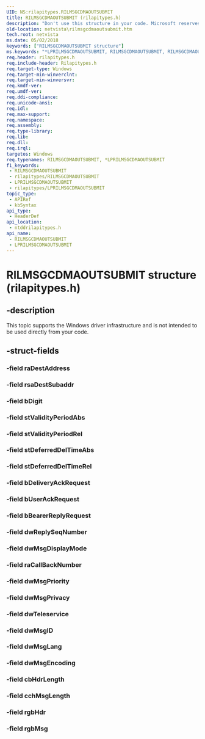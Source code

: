 ```yaml
---
UID: NS:rilapitypes.RILMSGCDMAOUTSUBMIT
title: RILMSGCDMAOUTSUBMIT (rilapitypes.h)
description: "Don't use this structure in your code. Microsoft reserves the RILMSGCDMAOUTSUBMIT structure for internal use only."
old-location: netvista\rilmsgcdmaoutsubmit.htm
tech.root: netvista
ms.date: 05/02/2018
keywords: ["RILMSGCDMAOUTSUBMIT structure"]
ms.keywords: "*LPRILMSGCDMAOUTSUBMIT, RILMSGCDMAOUTSUBMIT, RILMSGCDMAOUTSUBMIT structure [Network Drivers Starting with Windows Vista], netvista.rilmsgcdmaoutsubmit, ntddrilapitypes/RILMSGCDMAOUTSUBMIT"
req.header: rilapitypes.h
req.include-header: Rilapitypes.h
req.target-type: Windows
req.target-min-winverclnt: 
req.target-min-winversvr: 
req.kmdf-ver: 
req.umdf-ver: 
req.ddi-compliance: 
req.unicode-ansi: 
req.idl: 
req.max-support: 
req.namespace: 
req.assembly: 
req.type-library: 
req.lib: 
req.dll: 
req.irql: 
targetos: Windows
req.typenames: RILMSGCDMAOUTSUBMIT, *LPRILMSGCDMAOUTSUBMIT
f1_keywords:
 - RILMSGCDMAOUTSUBMIT
 - rilapitypes/RILMSGCDMAOUTSUBMIT
 - LPRILMSGCDMAOUTSUBMIT
 - rilapitypes/LPRILMSGCDMAOUTSUBMIT
topic_type:
 - APIRef
 - kbSyntax
api_type:
 - HeaderDef
api_location:
 - ntddrilapitypes.h
api_name:
 - RILMSGCDMAOUTSUBMIT
 - LPRILMSGCDMAOUTSUBMIT
---
```


# RILMSGCDMAOUTSUBMIT structure (rilapitypes.h)


## -description

This topic supports the Windows driver infrastructure and is not intended to be used directly from your code.

## -struct-fields

### -field raDestAddress

### -field rsaDestSubaddr

### -field bDigit

### -field stValidityPeriodAbs

### -field stValidityPeriodRel

### -field stDeferredDelTimeAbs

### -field stDeferredDelTimeRel

### -field bDeliveryAckRequest

### -field bUserAckRequest

### -field bBearerReplyRequest

### -field dwReplySeqNumber

### -field dwMsgDisplayMode

### -field raCallBackNumber

### -field dwMsgPriority

### -field dwMsgPrivacy

### -field dwTeleservice

### -field dwMsgID

### -field dwMsgLang

### -field dwMsgEncoding

### -field cbHdrLength

### -field cchMsgLength

### -field rgbHdr

### -field rgbMsg

